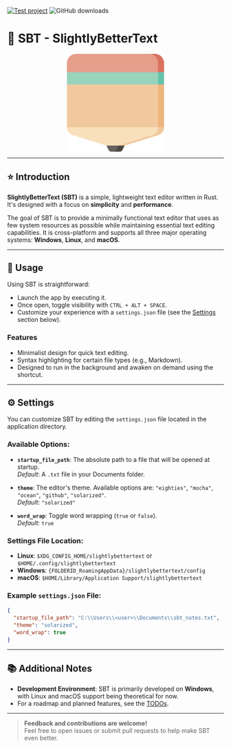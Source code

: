 [![Test project](https://github.com/Benji377/SlightlyBetterText/actions/workflows/tests.yml/badge.svg)](https://github.com/Benji377/SlightlyBetterText/actions/workflows/tests.yml)
![GitHub downloads](https://img.shields.io/github/downloads/Benji377/SlightlyBetterText/total?label=Downloads)

# :pencil: SBT - SlightlyBetterText

<div align="center">
  <img src="https://raw.githubusercontent.com/Benji377/SlightlyBetterText/refs/heads/main/src/assets/images/logo.svg" alt="Logo" style="width: 45%; max-width: 400px; vertical-align: middle;">
</div>

---

## :star: Introduction
**SlightlyBetterText (SBT)** is a simple, lightweight text editor written in Rust. It's designed with a focus on **simplicity** and **performance**.

The goal of SBT is to provide a minimally functional text editor that uses as few system resources as possible while maintaining essential text editing capabilities. It is cross-platform and supports all three major operating systems: **Windows**, **Linux**, and **macOS**.

---

## :rocket: Usage
Using SBT is straightforward:
- Launch the app by executing it.
- Once open, toggle visibility with `CTRL + ALT + SPACE`.
- Customize your experience with a `settings.json` file (see the [Settings](#gear-settings) section below).

### Features
- Minimalist design for quick text editing.
- Syntax highlighting for certain file types (e.g., Markdown).
- Designed to run in the background and awaken on demand using the shortcut.

---

## :gear: Settings
You can customize SBT by editing the `settings.json` file located in the application directory. 

### Available Options:
- **`startup_file_path`**: The absolute path to a file that will be opened at startup.  
  _Default_: A `.txt` file in your Documents folder.
  
- **`theme`**: The editor's theme. Available options are: `"eighties"`, `"mocha"`, `"ocean"`, `"github"`, `"solarized"`.  
  _Default_: `"solarized"`

- **`word_wrap`**: Toggle word wrapping (`true` or `false`).  
  _Default_: `true`

### Settings File Location:
- **Linux**: `$XDG_CONFIG_HOME/slightlybettertext` or `$HOME/.config/slightlybettertext`
- **Windows**: `{FOLDERID_RoamingAppData}/slightlybettertext/config`
- **macOS**: `$HOME/Library/Application Support/slightlybettertext`

### Example `settings.json` File:
```json
{
  "startup_file_path": "C:\\Users\\<user>\\Documents\\sbt_notes.txt",
  "theme": "solarized",
  "word_wrap": true
}
```

---

## :books: Additional Notes
- **Development Environment**: SBT is primarily developed on **Windows**, with Linux and macOS support being theoretical for now.
- For a roadmap and planned features, see the [TODOs](TODO.md).

---

> **Feedback and contributions are welcome!**  
> Feel free to open issues or submit pull requests to help make SBT even better.
